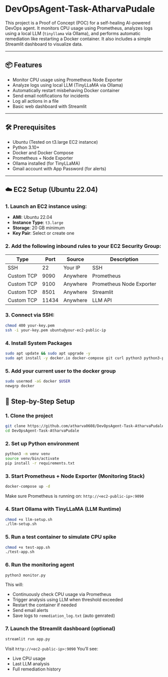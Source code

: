 ﻿﻿
# DevOpsAgent-Task-AtharvaPudale

This project is a Proof of Concept (POC) for a self-healing AI-powered DevOps agent. It monitors CPU usage using Prometheus, analyzes logs using a local LLM (`tinyllama` via Ollama), and performs automatic remediation like restarting a Docker container. It also includes a simple Streamlit dashboard to visualize data.

---

## 📦 Features

- Monitor CPU usage using Prometheus Node Exporter
- Analyze logs using local LLM (TinyLLaMA via Ollama)
- Automatically restart misbehaving Docker container
- Send email notifications for incidents
- Log all actions in a file
- Basic web dashboard with Streamlit

---

## 🛠 Prerequisites

- Ubuntu (Tested on t3.large EC2 instance)
- Python 3.10+
- Docker and Docker Compose
- Prometheus + Node Exporter
- Ollama installed (for TinyLLaMA)
- Gmail account with App Password (for alerts)

---
## ☁️ EC2 Setup (Ubuntu 22.04)

### 1. Launch an EC2 instance using:
   - **AMI**: Ubuntu 22.04
   - **Instance Type**: `t3.large`
   - **Storage**: 20 GB minimum
   - **Key Pair**: Select or create one

### 2. Add the following inbound rules to your EC2 Security Group:

| Type            | Port | Source    | Description              |
|-----------------|------|-----------|--------------------------| 
| SSH             | 22   | Your IP   | SSH                      | 
| Custom TCP      | 9090 | Anywhere  | Prometheus               |
| Custom TCP      | 9100 | Anywhere  | Prometheus Node Exporter |
| Custom TCP      | 8501 | Anywhere  | Streamlit                |
| Custom TCP      | 11434| Anywhere  | LLM API                  |

### 3. Connect via SSH:

```bash
chmod 400 your-key.pem
ssh -i your-key.pem ubuntu@your-ec2-public-ip
```
### 4.  Install System Packages
```bash
sudo apt update && sudo apt upgrade -y
sudo apt install -y docker.io docker-compose git curl python3 python3-pip python3-venv
```
### 5. Add your current user to the docker group
```bash
sudo usermod -aG docker $USER
newgrp docker
```

## 🔧 Step-by-Step Setup

### 1. Clone the project

``` bash
git clone https://github.com/atharva0608/DevOpsAgent-Task-AtharvaPudale.git
cd DevOpsAgent-Task-AtharvaPudale
```

### 2. Set up Python environment
```bash
python3 -m venv venv
source venv/bin/activate
pip install -r requirements.txt
```
### 3. Start Prometheus + Node Exporter (Monitoring Stack)
```bash
docker-compose up -d
```
Make sure Prometheus is running on:
`http://<ec2-public-ip>:9090`
### 4. Start Ollama with TinyLLaMA (LLM Runtime)
```bash
chmod +x llm-setup.sh
./llm-setup.sh
```
### 5. Run a test container to simulate CPU spike
```bash
chmod +x test-app.sh
./test-app.sh
```
### 6. Run the monitoring agent
```bash
python3 monitor.py
```
This will:

- Continuously check CPU usage via Prometheus
- Trigger analysis using LLM when threshold exceeded
- Restart the container if needed
- Send email alerts
- Save logs to `remediation_log.txt` (auto genrated)
### 7. Launch the Streamlit dashboard (optional)
```bash
streamlit run app.py
```
Visit `http://<ec2-public-ip>:9090`
You’ll see:
- Live CPU usage
- Last LLM analysis
- Full remediation history


